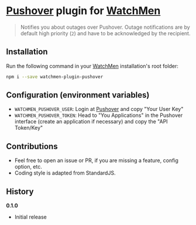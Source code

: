 # [Pushover](https://pushover.net/) plugin for [WatchMen](https://github.com/iloire/WatchMen)

> Notifies you about outages over Pushover. Outage notifications are by default high priority (`2`) and have to be acknowledged by the recipient.

## Installation
Run the following command in your [WatchMen](https://github.com/iloire/WatchMen) installation's root folder:
```bash
npm i --save watchmen-plugin-pushover
```

## Configuration (environment variables)
- `WATCHMEN_PUSHOVER_USER`: Login at [Pushover](https://pushover.net/) and copy "Your User Key"
- `WATCHMEN_PUSHOVER_TOKEN`: Head to "You Applications" in the Pushover interface (create an application if necessary) and copy the "API Token/Key"

## Contributions
- Feel free to open an issue or PR, if you are missing a feature, config option, etc.
- Coding style is adapted from StandardJS.

## History

**0.1.0**

- Initial release
